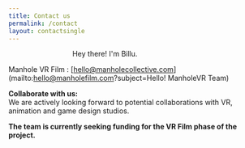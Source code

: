 ```yaml
---
title: Contact us
permalink: /contact
layout: contactsingle
---
```



<figure style="max-width: 300px" class="align-right">
  <img src="{{ site.url }}{{ site.baseurl }}/assets/img/mvrimages/billu1.png" alt="">
  <span style="text-align:center;"><figcaption>Hey there! I'm Billu.</figcaption></span>
</figure> 


Manhole VR Film : [hello@manholecollective.com](mailto:hello@manholefilm.com?subject=Hello! ManholeVR Team)


**Collaborate with us:**<br>
We are actively looking forward to potential collaborations with VR, animation and game design studios.
<br>


**The team is currently seeking funding for the VR Film phase of the project.**

<br>
<br>

<!-- 
# Support Manhole Project


**Contributions:**<br>
We are attempting to make an independent VR animation film by collaborating as a small team of highly experienced animators, directors, researchers, and storytellers. For the past 8 months, we have been working together without any investment, except that of our effort and time.

>Why should you contribute?
>1. The donation button here is for anyone to willingly contribute any amount ranging from 101 Rs. to 10,000 Rs. This is a way to encompass inclusive participation, from students to the working class, in sharing a concern to the cause and initiating a change.
>2. Through this contribution, you will also be supporting independent animation films in India, especially during the COVID-pandemic where all sorts of funding have been cut off leaving no source of livelihood for many. 
>3. We will also feature you as one of the partner contributors or as co-producers in the film credit by stating your contribution to this project.

For contributing please write to us and we shall share our account details. You can also contribute by lending or donating any high-end devices that shall help us complete the film. 

**Perhaps all that is needed is just a hand of 101 rupees to initiate a change that promises to lift a community out of Manhole.**

<div class = "home-button" style="height:100px; padding-top: 20px; padding-bottom: 80px;">     
 <a class = "home-button" href="mailto:hello@manholefilm.com?subject=I would like to contribute to ManholeVR Project">Contribute to Manhole VR Project ▷</a>   
</div> 

 -->
